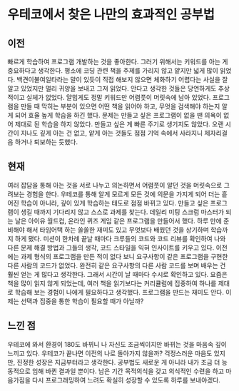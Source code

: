 # 우테코에서 찾은 나만의 효과적인 공부법

## 이전

빠르게 학습하여 프로그램 개발하는 것을 좋아한다. 그러기 위해서는 키워드를 아는 게 중요하다고 생각한다. 평소에 코딩 관련 책을 주제를 가리지 않고 얕지만 넓게 많이 읽었다. 백견이불여일타라는 말이 있듯이 직접 해보지 않으면 체화하기 어렵다는 사실을 잘 알고 있었지만 멀리 귀양을 보내고 그저 읽었다. 안다고 생각한 것들은 당연하게도 추상적이고 실체가 없었다. 얄밉게도 정말 키워드만 어렴풋이 머릿속에 남아 있었다. 프로그램을 만들 때 막히는 부분이 있으면 어떤 책을 읽어야 하고, 무엇을 검색해야 하는지 알게 되어 효율 높게 학습을 하긴 했다. 문제는 만들고 싶은 프로그램이 없을 땐 의욕이 없어 제대로 된 학습을 하지 않았다. 만들고 싶은 게 빠른 주기로 생기지도 않았다. 오랜 시간이 지나도 깊게 아는 건 없고, 얕게 아는 것들도 점점 기억 속에서 사라지니 제자리걸음 하거나 퇴보하는 듯했다.

## 현재

여러 잡담을 통해 아는 것을 서로 나누고 의논하면서 어렴풋이 알던 것을 머릿속으로 그려보는 경험을 한다. 우테코를 통해 알게 모르게 모든 것에 의문을 가지게 되어 더는 흩어진 학습이 아니라, 깊이 있게 학습하는 태도로 점점 바뀌고 있다. 만들고 싶은 프로그램이 생길 때까지 기다리지 않고 스스로 과제를 찾는다. 데일리 미팅 스크럼 마스터가 되는 날은 아이유 월드컵, 온라인 퀴즈 게임 같은 프로그램을 만들어서 했다. 하루 만에 준비해야 해서 타임어택 하는 쏠쏠한 재미도 있고 무엇보다 배웠던 것을 상기하며 학습까지 하게 됐다. 미션이 한차례 끝날 때마다 크루들의 코드와 코드 리뷰를 확인하여 나와 다른 문제 해결 방법과 그들의 생각, 코드 스타일을 익혀 인사이트를 키우고 있다. 이전에는 과제 형식의 프로그램을 만든 적이 없다 보니 요구사항이 같은 프로그램을 구현한 다른 사람의 코드가 없었다. 완전히 같은 요구사항의 다른 사람 코드를 보며 배우는 건 훨씬 얻는 게 많다고 생각한다. 그래서 시간이 날 때마다 수시로 확인하고 있다. 요즘은 책을 많이 읽지 않게 되었는데, 여러 책을 읽기보다는 커리큘럼에 집중하여 하나를 제대로 학습해 보는 경험이 나에게 필요하다고 생각했다. 프로그램을 만드는 재미도 안다. 이제는 선택과 집중을 통한 학습이 필요할 때가 아닐까?

## 느낀 점

우테코에 와서 환경이 180도 바뀌니 나 자신도 조금씩이지만 바뀌는 것을 마음속 깊이 느끼고 있다. 우테코가 끝나면 이전의 나로 돌아가지 않을까? 걱정스러운 마음도 있지만, 진정한 성장은 지금부터라고 생각한다. 공부법도 새로운 게 아니라 내가 조금 더 능동적으로 임해 바뀐 결과일 뿐이다. 남은 기간 목적의식을 갖고 의식적인 수련을 하고 마음가짐을 다시 프로그래밍하여 느려도 확실히 성장할 수 있도록 하루를 보내야겠다.
